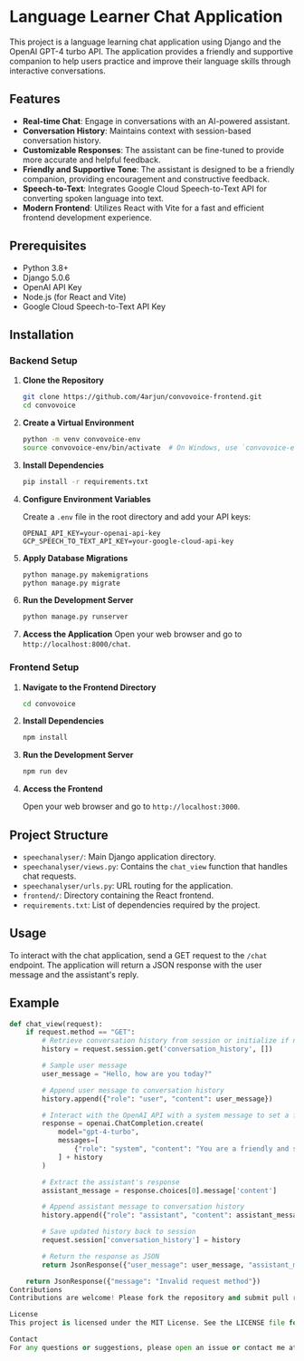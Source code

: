 # Language Learner Chat Application

This project is a language learning chat application using Django and the OpenAI GPT-4 turbo API. The application provides a friendly and supportive companion to help users practice and improve their language skills through interactive conversations.

## Features

- **Real-time Chat**: Engage in conversations with an AI-powered assistant.
- **Conversation History**: Maintains context with session-based conversation history.
- **Customizable Responses**: The assistant can be fine-tuned to provide more accurate and helpful feedback.
- **Friendly and Supportive Tone**: The assistant is designed to be a friendly companion, providing encouragement and constructive feedback.
- **Speech-to-Text**: Integrates Google Cloud Speech-to-Text API for converting spoken language into text.
- **Modern Frontend**: Utilizes React with Vite for a fast and efficient frontend development experience.

## Prerequisites

- Python 3.8+
- Django 5.0.6
- OpenAI API Key
- Node.js (for React and Vite)
- Google Cloud Speech-to-Text API Key

## Installation

### Backend Setup

1. **Clone the Repository**
    ```bash
    git clone https://github.com/4arjun/convovoice-frontend.git
    cd convovoice
    ```

2. **Create a Virtual Environment**
    ```bash
    python -m venv convovoice-env
    source convovoice-env/bin/activate  # On Windows, use `convovoice-env\Scripts\activate`
    ```

3. **Install Dependencies**
    ```bash
    pip install -r requirements.txt
    ```

4. **Configure Environment Variables**

    Create a `.env` file in the root directory and add your API keys:
    ```
    OPENAI_API_KEY=your-openai-api-key
    GCP_SPEECH_TO_TEXT_API_KEY=your-google-cloud-api-key
    ```

5. **Apply Database Migrations**
    ```bash
    python manage.py makemigrations
    python manage.py migrate
    ```

6. **Run the Development Server**
    ```bash
    python manage.py runserver
    ```

7. **Access the Application**
    Open your web browser and go to `http://localhost:8000/chat`.

### Frontend Setup

1. **Navigate to the Frontend Directory**
    ```bash
    cd convovoice
    ```

2. **Install Dependencies**
    ```bash
    npm install
    ```

3. **Run the Development Server**
    ```bash
    npm run dev
    ```

4. **Access the Frontend**

    Open your web browser and go to `http://localhost:3000`.

## Project Structure

- `speechanalyser/`: Main Django application directory.
- `speechanalyser/views.py`: Contains the `chat_view` function that handles chat requests.
- `speechanalyser/urls.py`: URL routing for the application.
- `frontend/`: Directory containing the React frontend.
- `requirements.txt`: List of dependencies required by the project.

## Usage

To interact with the chat application, send a GET request to the `/chat` endpoint. The application will return a JSON response with the user message and the assistant's reply.

## Example

```python
def chat_view(request):
    if request.method == "GET":
        # Retrieve conversation history from session or initialize if not present
        history = request.session.get('conversation_history', [])

        # Sample user message
        user_message = "Hello, how are you today?"

        # Append user message to conversation history
        history.append({"role": "user", "content": user_message})

        # Interact with the OpenAI API with a system message to set a friendly tone
        response = openai.ChatCompletion.create(
            model="gpt-4-turbo",
            messages=[
                {"role": "system", "content": "You are a friendly and supportive companion."}
            ] + history
        )

        # Extract the assistant's response
        assistant_message = response.choices[0].message['content']

        # Append assistant message to conversation history
        history.append({"role": "assistant", "content": assistant_message})

        # Save updated history back to session
        request.session['conversation_history'] = history

        # Return the response as JSON
        return JsonResponse({"user_message": user_message, "assistant_message": assistant_message})

    return JsonResponse({"message": "Invalid request method"})
Contributions
Contributions are welcome! Please fork the repository and submit pull requests for any enhancements or bug fixes.

License
This project is licensed under the MIT License. See the LICENSE file for details.

Contact
For any questions or suggestions, please open an issue or contact me at arjunajith440@gmail.com.
